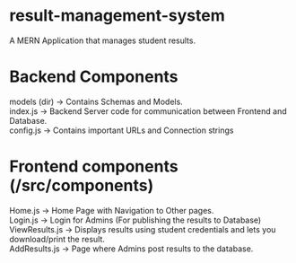 # result-management-system
A MERN Application that manages student results.

# Backend Components
models (dir) -> Contains Schemas and Models. <br />
index.js -> Backend Server code for communication between Frontend and Database. <br />
config.js -> Contains important URLs and Connection strings <br />

# Frontend components (/src/components)
Home.js -> Home Page with Navigation to Other pages. <br />
Login.js -> Login for Admins (For publishing the results to Database) <br />
ViewResults.js -> Displays results using student credentials and lets you download/print the result. <br />
AddResults.js -> Page where Admins post results to the database. <br />
